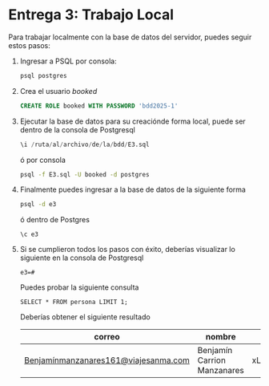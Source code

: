 # Entrega 3: Trabajo Local 

Para trabajar localmente con la base de datos del servidor, puedes seguir estos pasos:

1. Ingresar a PSQL por consola:
    ```bash
    psql postgres
    ```

2. Crea el usuario _booked_
    ```sql
    CREATE ROLE booked WITH PASSWORD 'bdd2025-1'
    ```

3. Ejecutar la base de datos para su creaciónde forma local, puede ser dentro de la consola de Postgresql
    ```sql
    \i /ruta/al/archivo/de/la/bdd/E3.sql
    ```

    ó por consola

    ```bash
    psql -f E3.sql -U booked -d postgres
    ```    


4. Finalmente puedes ingresar a la base de datos de la siguiente forma
    ```bash
    psql -d e3
    ```    

    ó dentro de Postgres

    ```psql
    \c e3
    ```    

5. Si se cumplieron todos los pasos con éxito, deberías visualizar lo siguiente en la consola de Postgresql

    ```psql
    e3=# 
    ```  

    Puedes probar la siguiente consulta
    ```psql
    SELECT * FROM persona LIMIT 1;
    ```  
    Deberías obtener el siguiente resultado

    | correo                               | nombre                        | contrasena     | username              | telefono_contacto | run     | dv |
    |--------------------------------------|-------------------------------|----------------|------------------------|--------------------|---------|----|
    | Benjamínmanzanares161@viajesanma.com | Benjamín Carrion Manzanares   | xLc6IGXy6TEukhP | Benjamínmanzanares121 | +56 2 6942 5074     | 3393809 | 8  |
